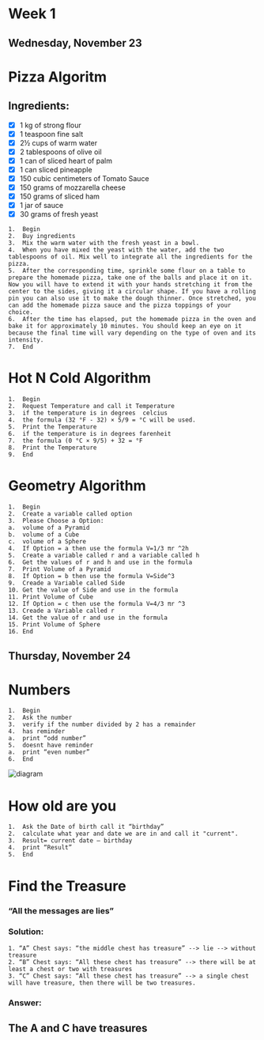 # Week 1
## Wednesday, November 23
# Pizza Algoritm
## Ingredients:
- [x] 1 kg of strong flour
- [x] 1 teaspoon fine salt 
- [x] 2½ cups of warm water 
- [x] 2 tablespoons of olive oil 
- [x] 1 can of sliced heart of palm
- [x] 1 can sliced pineapple
- [x] 150 cubic centimeters of Tomato Sauce
- [x] 150 grams of mozzarella cheese
- [x] 150 grams of sliced ham
- [x] 1 jar of sauce
- [x] 30 grams of fresh yeast
```
1.	Begin
2.	Buy ingredients
3.	Mix the warm water with the fresh yeast in a bowl.
4.	When you have mixed the yeast with the water, add the two tablespoons of oil. Mix well to integrate all the ingredients for the pizza.
5.	After the corresponding time, sprinkle some flour on a table to prepare the homemade pizza, take one of the balls and place it on it. Now you will have to extend it with your hands stretching it from the center to the sides, giving it a circular shape. If you have a rolling pin you can also use it to make the dough thinner. Once stretched, you can add the homemade pizza sauce and the pizza toppings of your choice.
6.	After the time has elapsed, put the homemade pizza in the oven and bake it for approximately 10 minutes. You should keep an eye on it because the final time will vary depending on the type of oven and its intensity.
7.	End
```
# Hot N Cold Algorithm
```
1.	Begin
2.	Request Temperature and call it Temperature
3.	if the temperature is in degrees  celcius
4.	the formula (32 °F - 32) × 5/9 = °C will be used.
5.	Print the Temperature
6.	if the temperature is in degrees farenheit
7.	the formula (0 °C × 9/5) + 32 = °F
8.	Print the Temperature
9.	End
```
# Geometry Algorithm
```
1.	Begin 
2.	Create a variable called option
3.	Please Choose a Option:
a.	volume of a Pyramid
b.	volume of a Cube
c.	volume of a Sphere
4.	If Option = a then use the formula V=1/3 πr ^2h
5.	Create a variable called r and a variable called h
6.	Get the values of r and h and use in the formula
7.	Print Volume of a Pyramid
8.	If Option = b then use the formula V=Side^3
9.	Creade a Variable called Side
10.	Get the value of Side and use in the formula
11.	Print Volume of Cube
12.	If Option = c then use the formula V=4/3 πr ^3
13.	Creade a Variable called r
14.	Get the value of r and use in the formula
15.	Print Volume of Sphere
16.	End
```
## Thursday, November 24
# Numbers
```
1.	Begin
2.	Ask the number
3.	verify if the number divided by 2 has a remainder
4.	has reminder
a.	print “odd number”
5.	doesnt have reminder
a.	print “even number”
6.	End
```
![diagram](https://user-images.githubusercontent.com/95326781/203882595-47695d0a-cfcf-408d-9c5d-54f43e8badd5.jpg)
# How old are you
```
1.	Ask the Date of birth call it “birthday”
2.	calculate what year and date we are in and call it "current".
3.	Result= current date – birthday
4.	print “Result”
5.	End
```
# Find the Treasure
### “All the messages are lies”
### Solution:
```
1. “A” Chest says: “the middle chest has treasure” --> lie --> without treasure
2. “B” Chest says: “All these chest has treasure” --> there will be at least a chest or two with treasures
3. “C” Chest says: “All these chest has treasure” --> a single chest will have treasure, then there will be two treasures.
```
### Answer:
## The A and C have treasures
